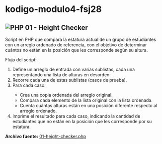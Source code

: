 ﻿# kodigo-modulo4-fsj28

## ![PHP](https://img.shields.io/badge/php-%23777BB4.svg?style=for-the-badge&logo=php&logoColor=white) 01 - Height Checker

Script en PHP que compara la estatura actual de un grupo de estudiantes con un arreglo ordenado de referencia, con el objetivo de determinar cuántos no están en la posición que les corresponde según su altura.

Flujo del script:

<ol>
<li>Define un arreglo de entrada con varias sublistas, cada una representando una lista de alturas en desorden.</li>
<li>Recorre cada una de estas sublistas (casos de prueba).</li>
<li>Para cada caso:</li>
<ul>
  <li>Crea una copia ordenada del arreglo original.</li>
  <li>Compara cada elemento de la lista original con la lista ordenada.</li>
  <li>Cuenta cuántas alturas están en una posición diferente respecto al arreglo ordenado.</li>
</ul>
<li>Imprime el resultado para cada caso, indicando la cantidad de estudiantes que no están en la posición que les corresponde por su estatura.</li>
</ol>

<strong>Archivo fuente:</strong> <a href="01-height-checker.php">01-height-checker.php</a>
